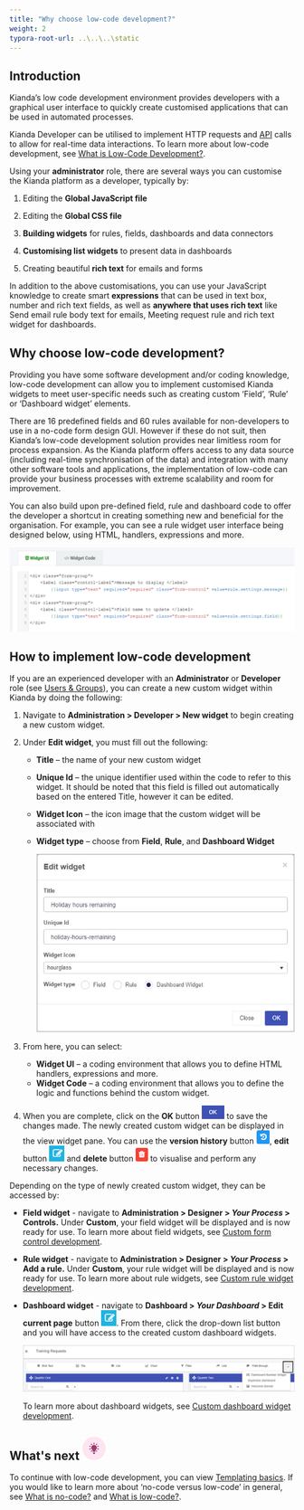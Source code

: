 ```yaml
---
title: "Why choose low-code development?"
weight: 2
typora-root-url: ..\..\..\static
---
```


## Introduction

Kianda’s low code development environment provides developers with a graphical user interface to quickly create customised applications that can be used in automated processes.

Kianda Developer can be utilised to implement HTTP requests and [API](/docs/apis/) calls to allow for real-time data interactions. To learn more about low-code development, see [What is Low-Code Development?](/docs/getting-started/welcome/low-code/).

Using your **administrator** role, there are several ways you can customise the Kianda platform as a developer, typically by:

1. Editing the **Global JavaScript file**

2. Editing the **Global CSS file**

3. **Building widgets** for rules, fields, dashboards and data connectors

4. **Customising list widgets** to present data in dashboards

5. Creating beautiful **rich text** for emails and forms

In addition to the above customisations, you can use your JavaScript knowledge to create smart **expressions** that can be used in text box, number and rich text fields, as well as **anywhere that uses rich text** like Send email rule body text for emails, Meeting request rule and rich text widget for dashboards. 


## Why choose low-code development? 

Providing you have some software development and/or coding knowledge, low-code development can allow you to implement customised Kianda widgets to meet user-specific needs such as creating custom ‘Field’, ‘Rule’ or ‘Dashboard widget’ elements.

There are 16 predefined fields and 60 rules available for non-developers to use in a no-code form design GUI. However if these do not suit, then Kianda’s low-code development solution provides near limitless room for process expansion. As the Kianda platform offers access to any data source (including real-time synchronisation of the data) and integration with many other software tools and applications, the implementation of low-code can provide your business processes with extreme scalability and room for improvement.

You can also build upon pre-defined field, rule and dashboard code to offer the developer a shortcut in creating something new and beneficial for the organisation. For example, you can see a rule widget user interface being designed below, using HTML, handlers, expressions and more.

![Rule widget UI](/images/rulewidgetui150.PNG) 



## How to implement low-code development 

If you are an experienced developer with an **Administrator** or **Developer** role (see [Users & Groups](/docs/platform/administration/users/)), you can create a new custom widget within Kianda by doing the following: 

1. Navigate to **Administration > Developer > New widget** to begin creating a new custom widget.

2. Under **Edit widget**, you must fill out the following: 

   * **Title** – the name of your new custom widget

   * **Unique Id** – the unique identifier used within the code to refer to this widget. It should be noted that this field is filled out automatically based on the entered Title, however it can be edited.

   * **Widget Icon** – the icon image that the custom widget will be associated with

   * **Widget type** – choose from **Field**, **Rule**, and **Dashboard Widget**

     ![Edit widget screen](/images/dashboard-widget-holiday.jpg) 

3. From here, you can select:
   * **Widget UI** – a coding environment that allows you to define HTML handlers, expressions and more.
   * **Widget Code** – a coding environment that allows you to define the logic and functions behind the custom widget.
4. When you are complete, click on the **OK** button ![update button](/images/ok.png) to save the changes made. The newly created custom widget can be displayed in the view widget pane. You can use the **version history** button ![version history button](/images/version-history-btn.jpg), **edit** button ![edit button](/images/edit_orig.png) and **delete** button ![delete button](/images/delete-btn.jpg) to visualise and perform any necessary changes.



Depending on the type of newly created custom widget, they can be accessed by:

* **Field widget** - navigate to **Administration > Designer > *Your Process* > Controls.** Under **Custom**, your field widget will be displayed and is now ready for use. To learn more about field widgets, see [Custom form control development](/docs/low-code/field-widget/).

* **Rule widget** - navigate to **Administration > Designer > *Your Process* > Add a rule.** Under **Custom**, your rule widget will be displayed and is now ready for use. To learn more about rule widgets, see [Custom rule widget development](/docs/low-code/rule-widget/).

* **Dashboard widget** - navigate to **Dashboard > *Your Dashboard* > Edit current page** button ![edit current page button](/images/edit_orig.png). From there, click the drop-down list button and you will have access to the created custom dashboard widgets. 

  ![Custom dashboard widgets drop-down list](/images/custom-dashboard-widgets.jpg)
  
  To learn more about dashboard widgets, see [Custom dashboard widget development](/docs/low-code/dashboard-widget/).
  
  



## What's next ![Idea icon](/images/18.png)

To continue with low-code development, you can view [Templating basics](/docs/low-code/templating-basics/). If you would like to learn more about ‘no-code versus low-code’ in general, see [What is no-code?](/docs/getting-started/welcome/no-code/) and [What is low-code?](/docs/getting-started/welcome/low-code/). 



